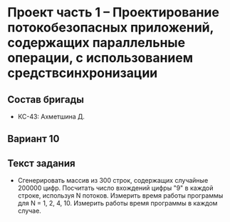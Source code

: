 # Проект часть 1 – Проектирование потокобезопасных приложений, содержащих параллельные операции, с использованием средствсинхронизации

## Состав бригады
- КС-43: Ахметшина Д.

## Вариант 10

## Текст задания
- Сгенерировать массив из 300 строк, содержащих случайные 200000 цифр.
Посчитать число вхождений цифры "9" в каждой строке, используя N потоков.
Измерить время работы программы для N = 1, 2, 4, 10. Измерить работы время
программы в каждом случае.
